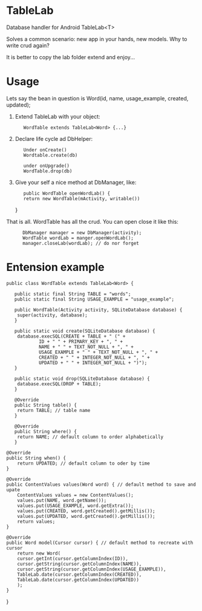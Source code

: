 # TableLab
Database handler for Android TableLab&lt;T>

Solves a common scenario: new app in your hands, new models. Why to write crud again? 

It is better to copy the lab folder extend and enjoy...

# Usage

Lets say the bean in question is Word(id, name, usage_example, created, updated);

1. Extend TableLab with your object: 

          WordTable extends TableLab<Word> {...}
          
2. Declare life cycle ad DbHelper: 

          Under onCreate()
          Wordtable.create(db) 
          
          under onUpgrade()
          WordTable.drop(db)

3. Give your self a nice method at DbManager, like: 

          public WordTable openWordLab() {
          return new WordTable(mActivity, writable())
     }


That is all. WordTable has all the crud. You can open close it like this:

          DbManager manager = new DbManager(activity);
          WordTable wordLab = manger.openWordLab();
          manager.closeLab(wordLab); // do nor forget


# Entension example

    public class WordTable extends TableLab<Word> {

       public static final String TABLE = "words";
       public static final String USAGE_EXAMPLE = "usage_example";

       public WordTable(Activity activity, SQLiteDatabase database) {
        super(activity, database);
       }

       public static void create(SQLiteDatabase database) {
        database.execSQL(CREATE + TABLE + " (" +
                ID + " " + PRIMARY_KEY + ", " +
                NAME + " " + TEXT_NOT_NULL + ", " +
                USAGE_EXAMPLE + " " + TEXT_NOT_NULL + ", " +
                CREATED + " " + INTEGER_NOT_NULL + ", " +
                UPDATED + " " + INTEGER_NOT_NULL + ")");
       }

       public static void drop(SQLiteDatabase database) {
        database.execSQL(DROP + TABLE);
       }

       @Override
       public String table() {
        return TABLE; // table name
       }

       @Override
       public String where() {
        return NAME; // default column to order alphabetically
       }
    
    @Override
    public String when() {
        return UPDATED; // default column to oder by time
    }

    @Override
    public ContentValues values(Word word) { // default method to save and upate
        ContentValues values = new ContentValues();
        values.put(NAME, word.getName());
        values.put(USAGE_EXAMPLE, word.getExtra());
        values.put(CREATED, word.getCreated().getMillis());
        values.put(UPDATED, word.getCreated().getMillis());
        return values;
    }

    @Override
    public Word model(Cursor cursor) { // default method to recreate with cursor
        return new Word(
        cursor.getInt(cursor.getColumnIndex(ID)),
        cursor.getString(cursor.getColumnIndex(NAME)),
        cursor.getString(cursor.getColumnIndex(USAGE_EXAMPLE)),
        TableLab.date(cursor.getColumnIndex(CREATED)),
        TableLab.date(cursor.getColumnIndex(UPDATED))
        );
    }
}



